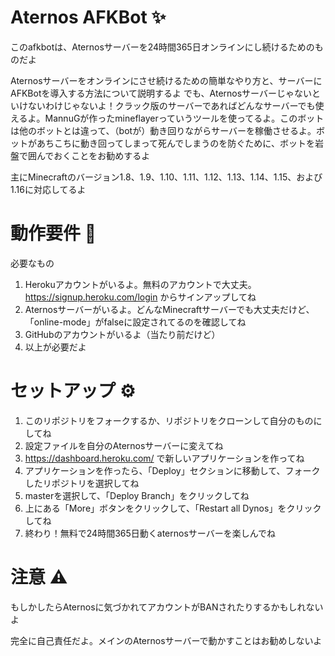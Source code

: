 # Aternos AFKBot ✨
このafkbotは、Aternosサーバーを24時間365日オンラインにし続けるためのものだよ

Aternosサーバーをオンラインにさせ続けるための簡単なやり方と、サーバーにAFKBotを導入する方法について説明するよ
でも、Aternosサーバーじゃないといけないわけじゃないよ！クラック版のサーバーであればどんなサーバーでも使えるよ。MannuGが作ったmineflayerっていうツールを使ってるよ。このボットは他のボットとは違って、（botが）動き回りながらサーバーを稼働させるよ。ボットがあちこちに動き回ってしまって死んでしまうのを防ぐために、ボットを岩盤で囲んでおくことをお勧めするよ

主にMinecraftのバージョン1.8、1.9、1.10、1.11、1.12、1.13、1.14、1.15、および1.16に対応してるよ

# 動作要件 🎒
必要なもの

1. Herokuアカウントがいるよ。無料のアカウントで大丈夫。https://signup.heroku.com/login からサインアップしてね
2. Aternosサーバーがいるよ。どんなMinecraftサーバーでも大丈夫だけど、「online-mode」がfalseに設定されてるのを確認してね
3. GitHubのアカウントがいるよ（当たり前だけど）
5. 以上が必要だよ

# セットアップ ⚙
1. このリポジトリをフォークするか、リポジトリをクローンして自分のものにしてね
2. 設定ファイルを自分のAternosサーバーに変えてね
3. https://dashboard.heroku.com/ で新しいアプリケーションを作ってね
4. アプリケーションを作ったら、「Deploy」セクションに移動して、フォークしたリポジトリを選択してね
5. masterを選択して、「Deploy Branch」をクリックしてね
6. 上にある「More」ボタンをクリックして、「Restart all Dynos」をクリックしてね
7. 終わり！無料で24時間365日動くaternosサーバーを楽しんでね

# 注意 ⚠
もしかしたらAternosに気づかれてアカウントがBANされたりするかもしれないよ

完全に自己責任だよ。メインのAternosサーバーで動かすことはお勧めしないよ
